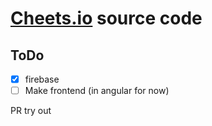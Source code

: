 # [Cheets.io](https://cheets.io) source code

## ToDo

- [x] firebase
- [ ] Make frontend (in angular for now)

PR try out
